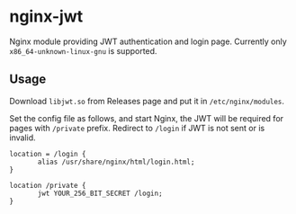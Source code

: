 # nginx-jwt

Nginx module providing JWT authentication and login page. Currently only `x86_64-unknown-linux-gnu` is supported.

## Usage

Download `libjwt.so` from Releases page and put it in `/etc/nginx/modules`.

Set the config file as follows, and start Nginx, the JWT will be required for pages with `/private` prefix. Redirect to `/login` if JWT is not sent or is invalid.

```
location = /login {
       alias /usr/share/nginx/html/login.html;
}

location /private {
       jwt YOUR_256_BIT_SECRET /login;
}
```
